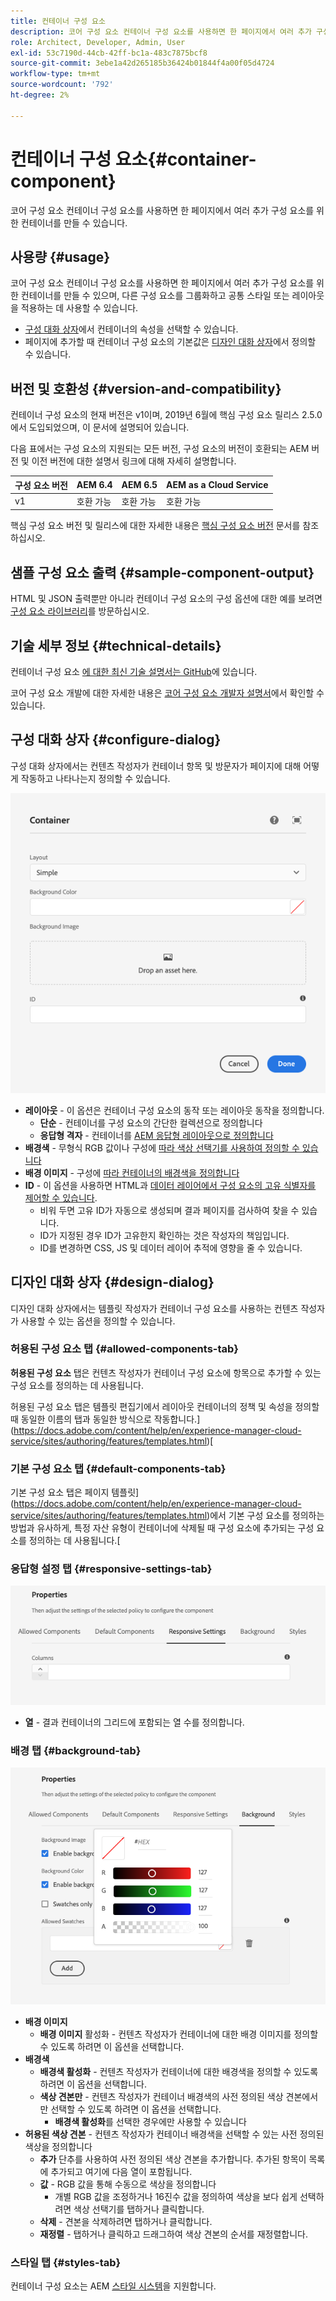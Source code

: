 ```yaml
---
title: 컨테이너 구성 요소
description: 코어 구성 요소 컨테이너 구성 요소를 사용하면 한 페이지에서 여러 추가 구성 요소를 위한 컨테이너를 만들 수 있습니다.
role: Architect, Developer, Admin, User
exl-id: 53c7190d-44cb-42ff-bc1a-483c7875bcf8
source-git-commit: 3ebe1a42d265185b36424b01844f4a00f05d4724
workflow-type: tm+mt
source-wordcount: '792'
ht-degree: 2%

---
```


# 컨테이너 구성 요소{#container-component}

코어 구성 요소 컨테이너 구성 요소를 사용하면 한 페이지에서 여러 추가 구성 요소를 위한 컨테이너를 만들 수 있습니다.

## 사용량 {#usage}

코어 구성 요소 컨테이너 구성 요소를 사용하면 한 페이지에서 여러 추가 구성 요소를 위한 컨테이너를 만들 수 있으며, 다른 구성 요소를 그룹화하고 공통 스타일 또는 레이아웃을 적용하는 데 사용할 수 있습니다.

* [구성 대화 상자](#configure-dialog)에서 컨테이너의 속성을 선택할 수 있습니다.
* 페이지에 추가할 때 컨테이너 구성 요소의 기본값은 [디자인 대화 상자](#design-dialog)에서 정의할 수 있습니다.

## 버전 및 호환성 {#version-and-compatibility}

컨테이너 구성 요소의 현재 버전은 v1이며, 2019년 6월에 핵심 구성 요소 릴리스 2.5.0에서 도입되었으며, 이 문서에 설명되어 있습니다.

다음 표에서는 구성 요소의 지원되는 모든 버전, 구성 요소의 버전이 호환되는 AEM 버전 및 이전 버전에 대한 설명서 링크에 대해 자세히 설명합니다.

| 구성 요소 버전 | AEM 6.4 | AEM 6.5 | AEM as a Cloud Service |
|--- |--- |---|---|
| v1 | 호환 가능 | 호환 가능 | 호환 가능 |

핵심 구성 요소 버전 및 릴리스에 대한 자세한 내용은 [핵심 구성 요소 버전](/help/versions.md) 문서를 참조하십시오.

## 샘플 구성 요소 출력 {#sample-component-output}

HTML 및 JSON 출력뿐만 아니라 컨테이너 구성 요소의 구성 옵션에 대한 예를 보려면 [구성 요소 라이브러리](https://adobe.com/go/aem_cmp_library_container)를 방문하십시오.

## 기술 세부 정보 {#technical-details}

컨테이너 구성 요소 [에 대한 최신 기술 설명서는 GitHub](https://adobe.com/go/aem_cmp_tech_container_v1)에 있습니다.

코어 구성 요소 개발에 대한 자세한 내용은 [코어 구성 요소 개발자 설명서](/help/developing/overview.md)에서 확인할 수 있습니다.

## 구성 대화 상자 {#configure-dialog}

구성 대화 상자에서는 컨텐츠 작성자가 컨테이너 항목 및 방문자가 페이지에 대해 어떻게 작동하고 나타나는지 정의할 수 있습니다.

![컨테이너 구성 요소의 편집 대화 상자](/help/assets/container-edit.png)

* **레이아웃**  - 이 옵션은 컨테이너 구성 요소의 동작 또는 레이아웃 동작을 정의합니다.
   * **단순**  - 컨테이너를 구성 요소의 간단한 컬렉션으로 정의합니다
   * **응답형 격자**  - 컨테이너를  [AEM 응답형 레이아웃으로 정의합니다](https://docs.adobe.com/content/help/en/experience-manager-cloud-service/sites/authoring/features/responsive-layout.html)
* **배경색**  - 무형식 RGB 값이나 구성에  [따라 색상 선택기를 사용하여 정의할 수 있습니다](#background-tab)
* **배경 이미지**  - 구성에   [따라 컨테이너의 배경색을 정의합니다](#background-tab)
* **ID**  - 이 옵션을 사용하면 HTML과  [데이터 레이어에서 구성 요소의 고유 식별자를 제어할 수 있습니다](/help/developing/data-layer/overview.md).
   * 비워 두면 고유 ID가 자동으로 생성되며 결과 페이지를 검사하여 찾을 수 있습니다.
   * ID가 지정된 경우 ID가 고유한지 확인하는 것은 작성자의 책임입니다.
   * ID를 변경하면 CSS, JS 및 데이터 레이어 추적에 영향을 줄 수 있습니다.

## 디자인 대화 상자 {#design-dialog}

디자인 대화 상자에서는 템플릿 작성자가 컨테이너 구성 요소를 사용하는 컨텐츠 작성자가 사용할 수 있는 옵션을 정의할 수 있습니다.

### 허용된 구성 요소 탭 {#allowed-components-tab}

**허용된 구성 요소** 탭은 컨텐츠 작성자가 컨테이너 구성 요소에 항목으로 추가할 수 있는 구성 요소를 정의하는 데 사용됩니다.

허용된 구성 요소 탭은 템플릿 편집기에서 레이아웃 컨테이너의 정책 및 속성을 정의할 때 동일한 이름의 탭과 동일한 방식으로 작동합니다.](https://docs.adobe.com/content/help/en/experience-manager-cloud-service/sites/authoring/features/templates.html)[

### 기본 구성 요소 탭 {#default-components-tab}

기본 구성 요소 탭은 페이지 템플릿](https://docs.adobe.com/content/help/en/experience-manager-cloud-service/sites/authoring/features/templates.html)에서 기본 구성 요소를 정의하는 방법과 유사하게, 특정 자산 유형이 컨테이너에 삭제될 때 구성 요소에 추가되는 구성 요소를 정의하는 데 사용됩니다.[

### 응답형 설정 탭 {#responsive-settings-tab}

![컨테이너 구성 요소의 디자인 대화 상자에 있는 응답형 설정 탭](/help/assets/container-design-responsive.png)

* **열**  - 결과 컨테이너의 그리드에 포함되는 열 수를 정의합니다.

### 배경 탭 {#background-tab}

![컨테이너 구성 요소의 디자인 대화 상자에 있는 배경 탭](/help/assets/container-design-background.png)

* **배경 이미지**
   * **배경 이미지**  활성화 - 컨텐츠 작성자가 컨테이너에 대한 배경 이미지를 정의할 수 있도록 하려면 이 옵션을 선택합니다.
* **배경색**
   * **배경색 활성화**  - 컨텐츠 작성자가 컨테이너에 대한 배경색을 정의할 수 있도록 하려면 이 옵션을 선택합니다.
   * **색상 견본만**  - 컨텐츠 작성자가 컨테이너 배경색의 사전 정의된 색상 견본에서만 선택할 수 있도록 하려면 이 옵션을 선택합니다.
      * **배경색 활성화**&#x200B;를 선택한 경우에만 사용할 수 있습니다
* **허용된 색상 견본**  - 컨텐츠 작성자가 컨테이너 배경색을 선택할 수 있는 사전 정의된 색상을 정의합니다
   * **추가** 단추를 사용하여 사전 정의된 색상 견본을 추가합니다. 추가된 항목이 목록에 추가되고 여기에 다음 열이 포함됩니다.
   * **값**  - RGB 값을 통해 수동으로 색상을 정의합니다
      * 개별 RGB 값을 조정하거나 16진수 값을 정의하여 색상을 보다 쉽게 선택하려면 색상 선택기를 탭하거나 클릭합니다.
   * **삭제**  - 견본을 삭제하려면 탭하거나 클릭합니다.
   * **재정렬**  - 탭하거나 클릭하고 드래그하여 색상 견본의 순서를 재정렬합니다.

### 스타일 탭 {#styles-tab}

컨테이너 구성 요소는 AEM [스타일 시스템](/help/get-started/authoring.md#component-styling)을 지원합니다.
